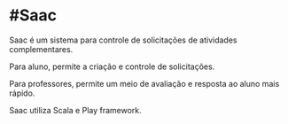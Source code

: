 #Saac
===

Saac é um sistema para controle de solicitações de atividades complementares.

Para aluno, permite a criação e controle de solicitações.

Para professores, permite um meio de avaliação e resposta ao aluno mais rápido.

Saac utiliza Scala e Play framework.
